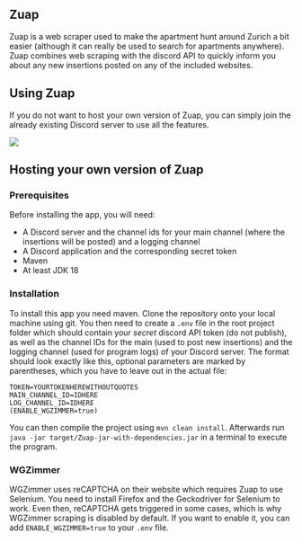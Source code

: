 ## Zuap

Zuap is a web scraper used to make the apartment hunt around Zurich a bit easier 
(although it can really be used to search for apartments anywhere). Zuap combines web scraping with the discord API to quickly inform
you about any new insertions posted on any of the included websites.

## Using Zuap

If you do not want to host your own version of Zuap, you can simply join the already existing Discord server to use all the features.

[![](https://dcbadge.vercel.app/api/server/BnWfNSzj7N)](https://discord.gg/BnWfNSzj7N)

## Hosting your own version of Zuap

### Prerequisites

Before installing the app, you will need:

- A Discord server and the channel ids for your main channel (where the insertions will be posted) and a logging channel
- A Discord application and the corresponding secret token
- Maven
- At least JDK 18

### Installation

To install this app you need maven. Clone the repository onto your local machine using git. You then need to create a `.env` file in the root project folder
which should contain your _secret_ discord API token (do not publish), as well as the channel IDs for the main (used to post new insertions) and the logging 
channel (used for program logs) of your Discord server. The format should look exactly like this, optional parameters are marked by parentheses, which you
have to leave out in the actual file:

    TOKEN=YOURTOKENHEREWITHOUTQUOTES
    MAIN_CHANNEL_ID=IDHERE
    LOG_CHANNEL_ID=IDHERE
    (ENABLE_WGZIMMER=true)

You can then compile the project using `mvn clean install`. Afterwards run `java -jar target/Zuap-jar-with-dependencies.jar` in a terminal to execute the program.

### WGZimmer

WGZimmer uses reCAPTCHA on their website which requires Zuap to use Selenium.
You need to install Firefox and the Geckodriver for Selenium to work.
Even then, reCAPTCHA gets triggered in some cases, which is why WGZimmer scraping is disabled by default.
If you want to enable it, you can add `ENABLE_WGZIMMER=true` to your `.env` file.